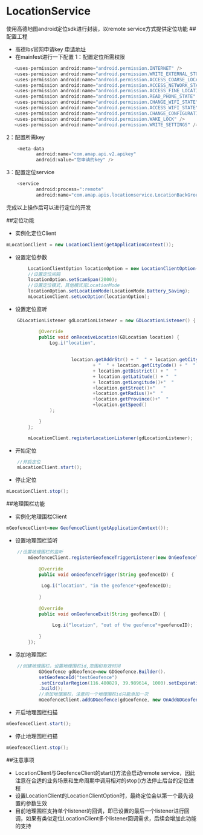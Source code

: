 # LocationService
使用高德地图android定位sdk进行封装，以remote service方式提供定位功能
##配置工程
- 高德lbs官网申请key [申请地址](http://lbs.amap.com/console/)
- 在mainfest进行一下配置
   1：配置定位所需权限
 ``` java  
    <uses-permission android:name="android.permission.INTERNET" />
    <uses-permission android:name="android.permission.WRITE_EXTERNAL_STORAGE" />
    <uses-permission android:name="android.permission.ACCESS_COARSE_LOCATION" />
    <uses-permission android:name="android.permission.ACCESS_NETWORK_STATE" />
    <uses-permission android:name="android.permission.ACCESS_FINE_LOCATION" />
    <uses-permission android:name="android.permission.READ_PHONE_STATE" />
    <uses-permission android:name="android.permission.CHANGE_WIFI_STATE" />
    <uses-permission android:name="android.permission.ACCESS_WIFI_STATE" />
    <uses-permission android:name="android.permission.CHANGE_CONFIGURATION" />
    <uses-permission android:name="android.permission.WAKE_LOCK" /> 
    <uses-permission android:name="android.permission.WRITE_SETTINGS" /> 
``` 
   2：配置所需key
 ``` java   
     <meta-data
            android:name="com.amap.api.v2.apikey"
            android:value="您申请的key" />
```
   3：配置定位service
 ``` java     
     <service 
            android:process=":remote"
            android:name="com.amap.apis.locationservice.LocationBackGroundService">
```
完成以上操作后可以进行定位的开发			

##定位功能
* 实例化定位Client
``` java
mLocationClient = new LocationClient(getApplicationContext());
``` 

* 设置定位参数
``` java
	    LocationClientOption locationOption = new LocationClientOption();
		//设置定位间隔
		locationOption.setScanSpan(2000);
		//设置定位模式，其他模式见LocationMode
		locationOption.setLocationMode(LocationMode.Battery_Saving);	
		mLocationClient.setLocOption(locationOption);
``` 

* 设置定位监听
``` java
	GDLocationListener gdLocationListener = new GDLocationListener() {

			@Override
			public void onReceiveLocation(GDLocation location) {
				Log.i("location",
						 
						
						location.getAddrStr() + "  " + location.getCity()
								+ "  " + location.getCityCode() + "  "
								+ location.getDistrict() + "  "
								+ location.getLatitude() + "  "
								+ location.getLongitude()+"  "
								+location.getStreet()+"   "
								+location.getRadius()+"  "
								+location.getProvince()+"  "
								+location.getSpeed()
				);

			}
		};

		mLocationClient.registerLocationListener(gdLocationListener);
``` 	
* 开始定位
``` java
	//开启定位
	mLocationClient.start();	
``` 
* 停止定位
``` java
mLocationClient.stop();	
``` 
##地理围栏功能

* 实例化地理围栏Client
``` java
mGeofenceClient=new GeofenceClient(getApplicationContext());
```

* 设置地理围栏监听
``` java
	//设置地理围栏的监听
		mGeofenceClient.registerGeofenceTriggerListener(new OnGeofenceTriggerListener() {
			
			@Override
			public void onGeofenceTrigger(String geofenceID) {
				
			 Log.i("location", "in the geofence"+geofenceID);
				
			}
			
			@Override
			public void onGeofenceExit(String geofenceID) {
				
				 Log.i("location", "out of the geofence"+geofenceID); 
				
			}
		});
```

* 添加地理围栏
``` java
	//创建地理围栏，设置地理围栏id,范围和有效时间
			GDGeofence gdGeofence=new GDGeofence.Builder().
			setGeofenceId("testGeofence")
			.setCircularRegion(116.480829, 39.989614, 1000).setExpirationDruation(1000*60)
			.build();
			//添加地理围栏，注意同一个地理围栏id只能添加一次
			mGeofenceClient.addGDGeofence(gdGeofence, new OnAddGDGeofencesResultListener() {
```

* 开启地理围栏扫描

``` java
mGeofenceClient.start();
```
* 停止地理围栏扫描
``` java
mGeofenceClient.stop();
```
##注意事项

- LocationClient与GeofenceClient的start()方法会启动remote service，因此注意在合适的业务场景和生命周期中调用相对的stop()方法停止后台的定位进程
- 设置LocationClient的LocationClientOption时，最终定位会以第一个最先设置的参数生效
- 目前地理围栏支持单个listener的回调，即已设置的最后一个listener进行回调，如果有类似定位LocationClient多个listener回调需求，后续会增加此功能的支持

